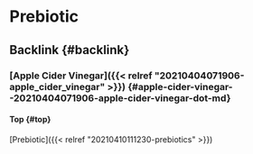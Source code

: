 # Prebiotic


## Backlink {#backlink}


### [Apple Cider Vinegar]({{< relref "20210404071906-apple_cider_vinegar" >}}) {#apple-cider-vinegar--20210404071906-apple-cider-vinegar-dot-md}


#### Top {#top}

[Prebiotic]({{< relref "20210410111230-prebiotics" >}})
